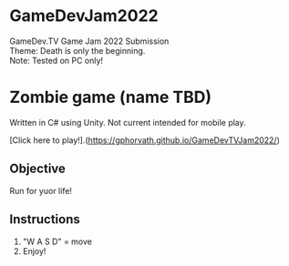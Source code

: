 # GameDevJam2022  
GameDev.TV Game Jam 2022 Submission  
Theme: Death is only the beginning.  
Note: Tested on PC only!  

# Zombie game (name TBD)

Written in C# using Unity. Not current intended for mobile play.

[Click here to play!].(https://gphorvath.github.io/GameDevTVJam2022/)

## Objective  
Run for yuor life!  

## Instructions  
1. "W A S D" = move  
2. Enjoy!
